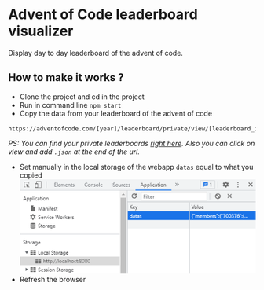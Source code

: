 # Advent of Code leaderboard visualizer

Display day to day leaderboard of the advent of code.

## How to make it works ?

- Clone the project and cd in the project
- Run in command line `npm start`
- Copy the data from your leaderboard of the advent of code
```
https://adventofcode.com/[year]/leaderboard/private/view/[leaderboard_id].json
```
*PS: You can find your private leaderboards [right here](https://adventofcode.com/2021/leaderboard/private).
Also you can click on view and add `.json` at the end of the url.*
- Set manually in the local storage of the webapp `datas` equal to what you copied
![Local storage filled](./assets/local-storage.png)
- Refresh the browser